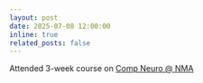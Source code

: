 ```yaml
---
layout: post
date: 2025-07-08 12:00:00
inline: true
related_posts: false
---
```


<!-- to be written -->
Attended 3-week course on [Comp Neuro @ NMA](https://compneuro.neuromatch.io/tutorials/intro.html)